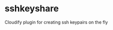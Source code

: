 <!--
============LICENSE_START=======================================================
org.onap.ccsdk
================================================================================
Copyright (c) 2017 AT&T Intellectual Property. All rights reserved.
================================================================================
Licensed under the Apache License, Version 2.0 (the "License");
you may not use this file except in compliance with the License.
You may obtain a copy of the License at

     http://www.apache.org/licenses/LICENSE-2.0

Unless required by applicable law or agreed to in writing, software
distributed under the License is distributed on an "AS IS" BASIS,
WITHOUT WARRANTIES OR CONDITIONS OF ANY KIND, either express or implied.
See the License for the specific language governing permissions and
limitations under the License.
============LICENSE_END=========================================================
-->

# sshkeyshare
Cloudify plugin for creating ssh keypairs on the fly
